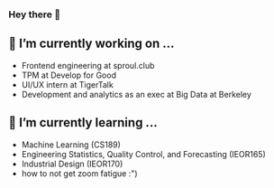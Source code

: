 ### Hey there 👋
## 🔭 I’m currently working on ...
- Frontend engineering at sproul.club
- TPM at Develop for Good 
- UI/UX intern at TigerTalk
- Development and analytics as an exec at Big Data at Berkeley

## 🌱 I’m currently learning ...
- Machine Learning (CS189)
- Engineering Statistics, Quality Control, and Forecasting (IEOR165)
- Industrial Design (IEOR170)
- how to not get zoom fatigue :")

<!--
**izzielau/izzielau** is a ✨ _special_ ✨ repository because its `README.md` (this file) appears on your GitHub profile.

Here are some ideas to get you started:

- 🔭 I’m currently working on ...
- 🌱 I’m currently learning ...
- 👯 I’m looking to collaborate on ...
- 🤔 I’m looking for help with ...
- 💬 Ask me about ...
- 📫 How to reach me: ...
- 😄 Pronouns: ...
- ⚡ Fun fact: ...
-->
